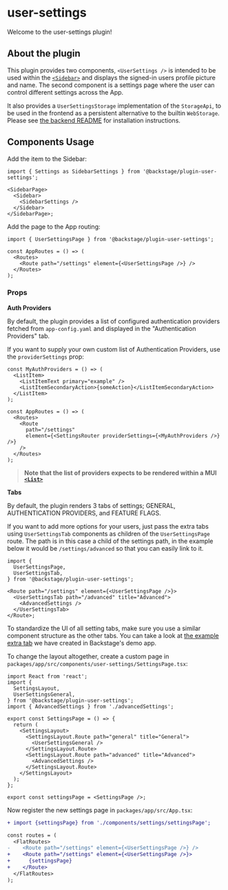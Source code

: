 # user-settings

Welcome to the user-settings plugin!

## About the plugin

This plugin provides two components, `<UserSettings />` is intended to be used within the [`<Sidebar>`](https://backstage.io/storybook/?path=/story/sidebar--sample-sidebar) and displays the signed-in users profile picture and name. The second component is a settings page where the user can control different settings across the App.

It also provides a `UserSettingsStorage` implementation of the `StorageApi`, to
be used in the frontend as a persistent alternative to the builtin `WebStorage`.
Please see [the backend
README](https://github.com/backstage/backstage/tree/master/plugins/user-settings-backend)
for installation instructions.

## Components Usage

Add the item to the Sidebar:

```tsx
import { Settings as SidebarSettings } from '@backstage/plugin-user-settings';

<SidebarPage>
  <Sidebar>
    <SidebarSettings />
  </Sidebar>
</SidebarPage>;
```

Add the page to the App routing:

```tsx
import { UserSettingsPage } from '@backstage/plugin-user-settings';

const AppRoutes = () => (
  <Routes>
    <Route path="/settings" element={<UserSettingsPage />} />
  </Routes>
);
```

### Props

**Auth Providers**

By default, the plugin provides a list of configured authentication providers fetched from `app-config.yaml` and displayed in the "Authentication Providers" tab.

If you want to supply your own custom list of Authentication Providers, use the `providerSettings` prop:

```tsx
const MyAuthProviders = () => (
  <ListItem>
    <ListItemText primary="example" />
    <ListItemSecondaryAction>{someAction}</ListItemSecondaryAction>
  </ListItem>
);

const AppRoutes = () => (
  <Routes>
    <Route
      path="/settings"
      element={<SettingsRouter providerSettings={<MyAuthProviders />} />}
    />
  </Routes>
);
```

> **Note that the list of providers expects to be rendered within a MUI [`<List>`](https://material-ui.com/components/lists/)**

**Tabs**

By default, the plugin renders 3 tabs of settings; GENERAL, AUTHENTICATION PROVIDERS, and FEATURE FLAGS.

If you want to add more options for your users,
just pass the extra tabs using `UserSettingsTab` components as children of the `UserSettingsPage` route.
The path is in this case a child of the settings path,
in the example below it would be `/settings/advanced` so that you can easily link to it.

```tsx
import {
  UserSettingsPage,
  UserSettingsTab,
} from '@backstage/plugin-user-settings';

<Route path="/settings" element={<UserSettingsPage />}>
  <UserSettingsTab path="/advanced" title="Advanced">
    <AdvancedSettings />
  </UserSettingsTab>
</Route>;
```

To standardize the UI of all setting tabs,
make sure you use a similar component structure as the other tabs.
You can take a look at
[the example extra tab](https://github.com/backstage/backstage/blob/master/packages/app/src/components/advancedSettings/AdvancedSettings.tsx)
we have created in Backstage's demo app.

To change the layout altogether, create a custom page in `packages/app/src/components/user-settings/SettingsPage.tsx`:

```tsx
import React from 'react';
import {
  SettingsLayout,
  UserSettingsGeneral,
} from '@backstage/plugin-user-settings';
import { AdvancedSettings } from './advancedSettings';

export const SettingsPage = () => {
  return (
    <SettingsLayout>
      <SettingsLayout.Route path="general" title="General">
        <UserSettingsGeneral />
      </SettingsLayout.Route>
      <SettingsLayout.Route path="advanced" title="Advanced">
        <AdvancedSettings />
      </SettingsLayout.Route>
    </SettingsLayout>
  );
};

export const settingsPage = <SettingsPage />;
```

Now register the new settings page in `packages/app/src/App.tsx`:

```diff
+ import {settingsPage} from './components/settings/settingsPage';

const routes = (
  <FlatRoutes>
-    <Route path="/settings" element={<UserSettingsPage />} />
+    <Route path="/settings" element={<UserSettingsPage />}>
+      {settingsPage}
+    </Route>
  </FlatRoutes>
);
```
